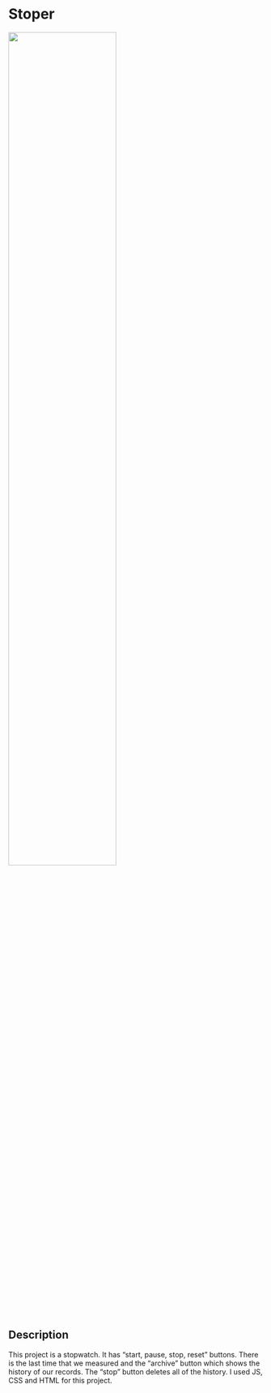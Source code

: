 # Stoper

<img src="https://github.com/Wikaobl/stoper/assets/107032701/5cb1d774-2820-4565-822c-d9c838c17bf4" width="65%">

## Description

This project is a stopwatch. It has “start, pause, stop, reset” buttons. There is the last time that we measured and the “archive” button which shows the history of our records. The “stop” button deletes all of the history.
I used JS, CSS and HTML for this project.

